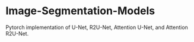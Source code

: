 # Image-Segmentation-Models
Pytorch implementation of U-Net, R2U-Net, Attention U-Net, and Attention R2U-Net.

